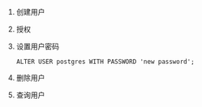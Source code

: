 1. 创建用户

2. 授权

3. 设置用户密码
   ```postgresql
   ALTER USER postgres WITH PASSWORD 'new password';
   ```

4. 删除用户
   
5. 查询用户


